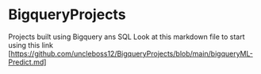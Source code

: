 # BigqueryProjects
Projects built using Bigquery ans SQL
Look at this markdown file to start using this link [https://github.com/uncleboss12/BigqueryProjects/blob/main/bigqueryML-Predict.md]
